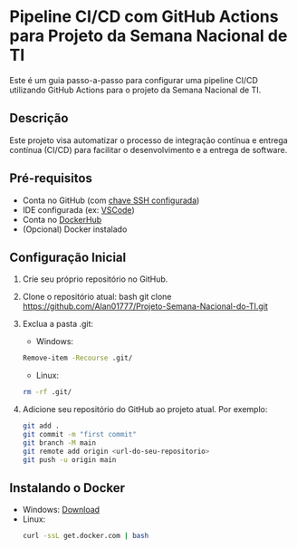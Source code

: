 # Pipeline CI/CD com GitHub Actions para Projeto da Semana Nacional de TI

Este é um guia passo-a-passo para configurar uma pipeline CI/CD utilizando GitHub Actions para o projeto da Semana Nacional de TI.

## Descrição

Este projeto visa automatizar o processo de integração contínua e entrega contínua (CI/CD) para facilitar o desenvolvimento e a entrega de software.

## Pré-requisitos

-   Conta no GitHub (com [chave SSH configurada](https://docs.github.com/pt/authentication/connecting-to-github-with-ssh/adding-a-new-ssh-key-to-your-github-account))
-   IDE configurada (ex: [VSCode](https://code.visualstudio.com/download))
-   Conta no [DockerHub](https://hub.docker.com/)
-   (Opcional) Docker instalado

## Configuração Inicial

1. Crie seu próprio repositório no GitHub.
2. Clone o repositório atual:
   bash
   git clone https://github.com/Alan01777/Projeto-Semana-Nacional-do-TI.git

3. Exclua a pasta .git:
    - Windows:

    ```bash
    Remove-item -Recourse .git/
    ```
    - Linux:
    ```bash
    rm -rf .git/
    ```

4. Adicione seu repositório do GitHub ao projeto atual. Por exemplo:
    ```bash
    git add .
    git commit -m "first commit"
    git branch -M main
    git remote add origin <url-do-seu-repositorio>
    git push -u origin main
    ```

## Instalando o Docker

- Windows: [Download](https://www.docker.com/products/docker-desktop/)
- Linux:
    ```bash
    curl -ssL get.docker.com | bash
    ```
